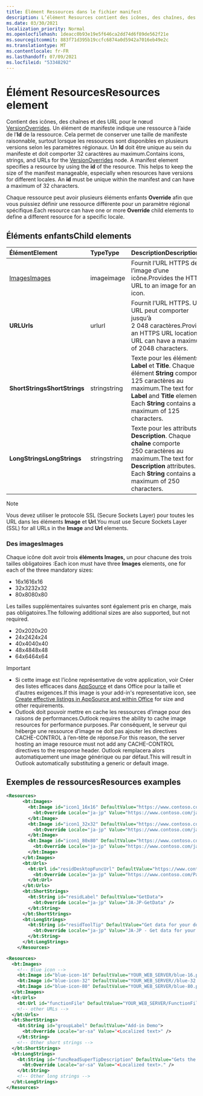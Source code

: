 ```yaml
---
title: Élément Ressources dans le fichier manifest
description: L’élément Resources contient des icônes, des chaînes, des URL pour le nœud VersionOverrides.
ms.date: 03/30/2021
localization_priority: Normal
ms.openlocfilehash: 1deacc0b93e19e5f646ca2dd74d6f89de562f21e
ms.sourcegitcommit: 883f71d395b19ccfc6874a0d5942a7016eb49e2c
ms.translationtype: MT
ms.contentlocale: fr-FR
ms.lasthandoff: 07/09/2021
ms.locfileid: "53348292"
---
```

# <a name="resources-element"></a><span data-ttu-id="9edc6-103">Élément Resources</span><span class="sxs-lookup"><span data-stu-id="9edc6-103">Resources element</span></span>

<span data-ttu-id="9edc6-p101">Contient des icônes, des chaînes et des URL pour le nœud [VersionOverrides](versionoverrides.md). Un élément de manifeste indique une ressource à l’aide de l’**Id** de la ressource. Cela permet de conserver une taille de manifeste raisonnable, surtout lorsque les ressources sont disponibles en plusieurs versions selon les paramètres régionaux. Un **Id** doit être unique au sein du manifeste et doit comporter 32 caractères au maximum.</span><span class="sxs-lookup"><span data-stu-id="9edc6-p101">Contains icons, strings, and URLs for the [VersionOverrides](versionoverrides.md) node. A manifest element specifies a resource by using the **id** of the resource. This helps to keep the size of the manifest manageable, especially when resources have versions for different locales. An **id** must be unique within the manifest and can have a maximum of 32 characters.</span></span>

<span data-ttu-id="9edc6-108">Chaque ressource peut avoir plusieurs éléments enfants **Override** afin que vous puissiez définir une ressource différente pour un paramètre régional spécifique.</span><span class="sxs-lookup"><span data-stu-id="9edc6-108">Each resource can have one or more **Override** child elements to define a different resource for a specific locale.</span></span>

## <a name="child-elements"></a><span data-ttu-id="9edc6-109">Éléments enfants</span><span class="sxs-lookup"><span data-stu-id="9edc6-109">Child elements</span></span>

|  <span data-ttu-id="9edc6-110">Élément</span><span class="sxs-lookup"><span data-stu-id="9edc6-110">Element</span></span> |  <span data-ttu-id="9edc6-111">Type</span><span class="sxs-lookup"><span data-stu-id="9edc6-111">Type</span></span>  |  <span data-ttu-id="9edc6-112">Description</span><span class="sxs-lookup"><span data-stu-id="9edc6-112">Description</span></span>  |
|:-----|:-----|:-----|
|  [<span data-ttu-id="9edc6-113">Images</span><span class="sxs-lookup"><span data-stu-id="9edc6-113">Images</span></span>](#images)            |  <span data-ttu-id="9edc6-114">image</span><span class="sxs-lookup"><span data-stu-id="9edc6-114">image</span></span>   |  <span data-ttu-id="9edc6-115">Fournit l’URL HTTPS de l’image d’une icône.</span><span class="sxs-lookup"><span data-stu-id="9edc6-115">Provides the HTTPS URL to an image for an icon.</span></span> |
|  <span data-ttu-id="9edc6-116">**URL**</span><span class="sxs-lookup"><span data-stu-id="9edc6-116">**Urls**</span></span>                |  <span data-ttu-id="9edc6-117">url</span><span class="sxs-lookup"><span data-stu-id="9edc6-117">url</span></span>     |  <span data-ttu-id="9edc6-p102">Fournit l’URL HTTPS. Une URL peut comporter jusqu’à 2 048 caractères.</span><span class="sxs-lookup"><span data-stu-id="9edc6-p102">Provides an HTTPS URL location. A URL can have a maximum of 2048 characters.</span></span> |
|  <span data-ttu-id="9edc6-120">**ShortStrings**</span><span class="sxs-lookup"><span data-stu-id="9edc6-120">**ShortStrings**</span></span> |  <span data-ttu-id="9edc6-121">string</span><span class="sxs-lookup"><span data-stu-id="9edc6-121">string</span></span>  |  <span data-ttu-id="9edc6-p103">Texte pour les éléments **Label** et **Title**. Chaque élément **String** comporte 125 caractères au maximum.</span><span class="sxs-lookup"><span data-stu-id="9edc6-p103">The text for **Label** and **Title** elements. Each **String** contains a maximum of 125 characters.</span></span>|
|  <span data-ttu-id="9edc6-124">**LongStrings**</span><span class="sxs-lookup"><span data-stu-id="9edc6-124">**LongStrings**</span></span>  |  <span data-ttu-id="9edc6-125">string</span><span class="sxs-lookup"><span data-stu-id="9edc6-125">string</span></span>  | <span data-ttu-id="9edc6-p104">Texte pour les attributs **Description**. Chaque **chaîne** comporte 250 caractères au maximum.</span><span class="sxs-lookup"><span data-stu-id="9edc6-p104">The text for **Description** attributes. Each **String** contains a maximum of 250 characters.</span></span>|

> [!NOTE]
> <span data-ttu-id="9edc6-128">Vous devez utiliser le protocole SSL (Secure Sockets Layer) pour toutes les URL dans les éléments **Image** et **Url**.</span><span class="sxs-lookup"><span data-stu-id="9edc6-128">You must use Secure Sockets Layer (SSL) for all URLs in the **Image** and **Url** elements.</span></span>

### <a name="images"></a><span data-ttu-id="9edc6-129">Des images</span><span class="sxs-lookup"><span data-stu-id="9edc6-129">Images</span></span>

<span data-ttu-id="9edc6-130">Chaque icône doit avoir trois **éléments Images,** un pour chacune des trois tailles obligatoires :</span><span class="sxs-lookup"><span data-stu-id="9edc6-130">Each icon must have three **Images** elements, one for each of the three mandatory sizes:</span></span>

- <span data-ttu-id="9edc6-131">16x16</span><span class="sxs-lookup"><span data-stu-id="9edc6-131">16x16</span></span>
- <span data-ttu-id="9edc6-132">32x32</span><span class="sxs-lookup"><span data-stu-id="9edc6-132">32x32</span></span>
- <span data-ttu-id="9edc6-133">80x80</span><span class="sxs-lookup"><span data-stu-id="9edc6-133">80x80</span></span>

<span data-ttu-id="9edc6-134">Les tailles supplémentaires suivantes sont également pris en charge, mais pas obligatoires.</span><span class="sxs-lookup"><span data-stu-id="9edc6-134">The following additional sizes are also supported, but not required.</span></span>

- <span data-ttu-id="9edc6-135">20x20</span><span class="sxs-lookup"><span data-stu-id="9edc6-135">20x20</span></span>
- <span data-ttu-id="9edc6-136">24x24</span><span class="sxs-lookup"><span data-stu-id="9edc6-136">24x24</span></span>
- <span data-ttu-id="9edc6-137">40x40</span><span class="sxs-lookup"><span data-stu-id="9edc6-137">40x40</span></span>
- <span data-ttu-id="9edc6-138">48x48</span><span class="sxs-lookup"><span data-stu-id="9edc6-138">48x48</span></span>
- <span data-ttu-id="9edc6-139">64x64</span><span class="sxs-lookup"><span data-stu-id="9edc6-139">64x64</span></span>

> [!IMPORTANT]
>
> - <span data-ttu-id="9edc6-140">Si cette image est l’icône représentative de votre application, voir Créer des listes efficaces dans [AppSource](/office/dev/store/create-effective-office-store-listings#create-an-icon-for-your-add-in) et dans Office pour la taille et d’autres exigences.</span><span class="sxs-lookup"><span data-stu-id="9edc6-140">If this image is your add-in's representative icon, see [Create effective listings in AppSource and within Office](/office/dev/store/create-effective-office-store-listings#create-an-icon-for-your-add-in) for size and other requirements.</span></span>
> - <span data-ttu-id="9edc6-141">Outlook doit pouvoir mettre en cache les ressources d’image pour des raisons de performances.</span><span class="sxs-lookup"><span data-stu-id="9edc6-141">Outlook requires the ability to cache image resources for performance purposes.</span></span> <span data-ttu-id="9edc6-142">Par conséquent, le serveur qui héberge une ressource d’image ne doit pas ajouter les directives CACHE-CONTROL à l’en-tête de réponse.</span><span class="sxs-lookup"><span data-stu-id="9edc6-142">For this reason, the server hosting an image resource must not add any CACHE-CONTROL directives to the response header.</span></span> <span data-ttu-id="9edc6-143">Outlook remplacera alors automatiquement une image générique ou par défaut.</span><span class="sxs-lookup"><span data-stu-id="9edc6-143">This will result in Outlook automatically substituting a generic or default image.</span></span>

## <a name="resources-examples"></a><span data-ttu-id="9edc6-144">Exemples de ressources</span><span class="sxs-lookup"><span data-stu-id="9edc6-144">Resources examples</span></span>

```XML
<Resources>
      <bt:Images>
        <bt:Image id="icon1_16x16" DefaultValue="https://www.contoso.com/icon_default.png">
          <bt:Override Locale="ja-jp" Value="https://www.contoso.com/ja-jp16-icon_default.png" />
        </bt:Image>
        <bt:Image id="icon1_32x32" DefaultValue="https://www.contoso.com/icon_default.png">
          <bt:Override Locale="ja-jp" Value="https://www.contoso.com/ja-jp32-icon_default.png" />
        </bt:Image>
        <bt:Image id="icon1_80x80" DefaultValue="https://www.contoso.com/icon_default.png">
          <bt:Override Locale="ja-jp" Value="https://www.contoso.com/ja-jp80-icon_default.png" />
        </bt:Image>
      </bt:Images>
      <bt:Urls>
        <bt:Url id="residDesktopFuncUrl" DefaultValue="https://www.contoso.com/Pages/Home.aspx">
          <bt:Override Locale="ja-jp" Value="https://www.contoso.com/Pages/Home.aspx" />
        </bt:Url>
      </bt:Urls>
      <bt:ShortStrings>
        <bt:String id="residLabel" DefaultValue="GetData">
          <bt:Override Locale="ja-jp" Value="JA-JP-GetData" />
        </bt:String>
      </bt:ShortStrings>
      <bt:LongStrings>
        <bt:String id="residToolTip" DefaultValue="Get data for your document.">
          <bt:Override Locale="ja-jp" Value="JA-JP - Get data for your document." />
        </bt:String>
      </bt:LongStrings>
    </Resources>
```

```xml
<Resources>
  <bt:Images>
    <!-- Blue icon -->
    <bt:Image id="blue-icon-16" DefaultValue="YOUR_WEB_SERVER/blue-16.png"/>
    <bt:Image id="blue-icon-32" DefaultValue="YOUR_WEB_SERVER//blue-32.png"/>
    <bt:Image id="blue-icon-80" DefaultValue="YOUR_WEB_SERVER/blue-80.png"/>
  </bt:Images>
  <bt:Urls>
    <bt:Url id="functionFile" DefaultValue="YOUR_WEB_SERVER/FunctionFile/Functions.html"/>
    <!-- other URLs -->
  </bt:Urls>
  <bt:ShortStrings>
    <bt:String id="groupLabel" DefaultValue="Add-in Demo">
      <bt:Override Locale="ar-sa" Value="<Localized text>" />
    </bt:String>
    <!-- Other short strings -->
  </bt:ShortStrings>
  <bt:LongStrings>
    <bt:String id="funcReadSuperTipDescription" DefaultValue="Gets the subject of the message or appointment.">
      <bt:Override Locale="ar-sa" Value="<Localized text>." />
    </bt:String>
    <!-- Other long strings -->
  </bt:LongStrings>
</Resources>
```
